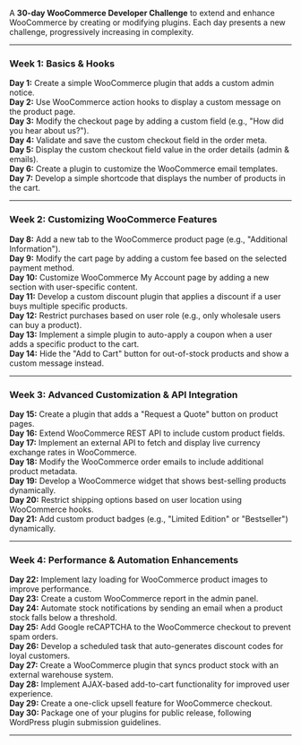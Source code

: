 A **30-day WooCommerce Developer Challenge** to extend and enhance WooCommerce by creating or modifying plugins. Each day presents a new challenge, progressively increasing in complexity.  

---

### **Week 1: Basics & Hooks**  
**Day 1:** Create a simple WooCommerce plugin that adds a custom admin notice.  
**Day 2:** Use WooCommerce action hooks to display a custom message on the product page.  
**Day 3:** Modify the checkout page by adding a custom field (e.g., "How did you hear about us?").  
**Day 4:** Validate and save the custom checkout field in the order meta.  
**Day 5:** Display the custom checkout field value in the order details (admin & emails).  
**Day 6:** Create a plugin to customize the WooCommerce email templates.  
**Day 7:** Develop a simple shortcode that displays the number of products in the cart.  

---

### **Week 2: Customizing WooCommerce Features**  
**Day 8:** Add a new tab to the WooCommerce product page (e.g., "Additional Information").  
**Day 9:** Modify the cart page by adding a custom fee based on the selected payment method.  
**Day 10:** Customize WooCommerce My Account page by adding a new section with user-specific content.  
**Day 11:** Develop a custom discount plugin that applies a discount if a user buys multiple specific products.  
**Day 12:** Restrict purchases based on user role (e.g., only wholesale users can buy a product).  
**Day 13:** Implement a simple plugin to auto-apply a coupon when a user adds a specific product to the cart.  
**Day 14:** Hide the "Add to Cart" button for out-of-stock products and show a custom message instead.  

---

### **Week 3: Advanced Customization & API Integration**  
**Day 15:** Create a plugin that adds a "Request a Quote" button on product pages.  
**Day 16:** Extend WooCommerce REST API to include custom product fields.  
**Day 17:** Implement an external API to fetch and display live currency exchange rates in WooCommerce.  
**Day 18:** Modify the WooCommerce order emails to include additional product metadata.  
**Day 19:** Develop a WooCommerce widget that shows best-selling products dynamically.  
**Day 20:** Restrict shipping options based on user location using WooCommerce hooks.  
**Day 21:** Add custom product badges (e.g., "Limited Edition" or "Bestseller") dynamically.  

---

### **Week 4: Performance & Automation Enhancements**  
**Day 22:** Implement lazy loading for WooCommerce product images to improve performance.  
**Day 23:** Create a custom WooCommerce report in the admin panel.  
**Day 24:** Automate stock notifications by sending an email when a product stock falls below a threshold.  
**Day 25:** Add Google reCAPTCHA to the WooCommerce checkout to prevent spam orders.  
**Day 26:** Develop a scheduled task that auto-generates discount codes for loyal customers.  
**Day 27:** Create a WooCommerce plugin that syncs product stock with an external warehouse system.  
**Day 28:** Implement AJAX-based add-to-cart functionality for improved user experience.  
**Day 29:** Create a one-click upsell feature for WooCommerce checkout.  
**Day 30:** Package one of your plugins for public release, following WordPress plugin submission guidelines.  

---

